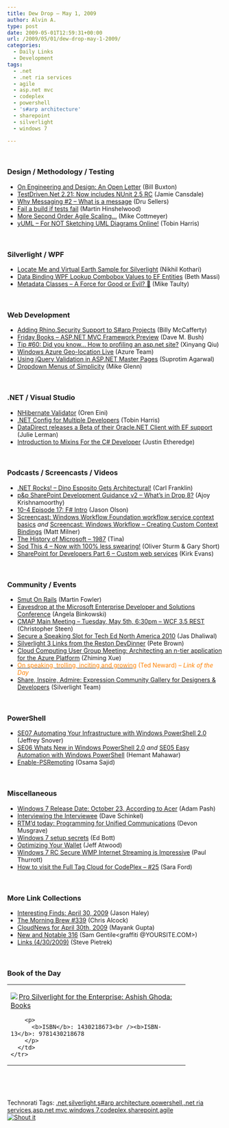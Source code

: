 ```yaml
---
title: Dew Drop – May 1, 2009
author: Alvin A.
type: post
date: 2009-05-01T12:59:31+00:00
url: /2009/05/01/dew-drop-may-1-2009/
categories:
  - Daily Links
  - Development
tags:
  - .net
  - .net ria services
  - agile
  - asp.net mvc
  - codeplex
  - powershell
  - 's#arp architecture'
  - sharepoint
  - silverlight
  - windows 7

---
```

&#160;

### Design / Methodology / Testing

  * [On Engineering and Design: An Open Letter][1] (Bill Buxton)
  * [TestDriven.Net 2.21: Now includes NUnit 2.5 RC][2] (Jamie Cansdale)
  * [Why Messaging #2 &#8211; What is a message][3] (Dru Sellers)
  * [Fail a build if tests fail][4] (Martin Hinshelwood)
  * [More Second Order Agile Scaling&#8230;][5] (Mike Cottmeyer)
  * [yUML &#8211; For NOT Sketching UML Diagrams Online!][6] (Tobin Harris)

&#160;

### Silverlight / WPF

  * [Locate Me and Virtual Earth Sample for Silverlight][7] (Nikhil Kothari)
  * [Data Binding WPF Lookup Combobox Values to EF Entities][8] (Beth Massi)
  * [Metadata Classes – A Force for Good or Evil? 🙂][9] (Mike Taulty)

&#160;

### Web Development

  * [Adding Rhino.Security Support to S#arp Projects][10] (Billy McCafferty)
  * [Friday Books &#8211; ASP.NET MVC Framework Preview][11] (Dave M. Bush)
  * [Tip #60: Did you know… How to profiling an asp.net site?][12] (Xinyang Qiu)
  * [Windows Azure Geo-location Live][13] (Azure Team)
  * [Using jQuery Validation in ASP.NET Master Pages][14] (Suprotim Agarwal)
  * [Dropdown Menus of Simplicity][15] (Mike Glenn)

&#160;

### .NET / Visual Studio

  * [NHibernate Validator][16] (Oren Eini)
  * [.NET Config for Multiple Developers][17] (Tobin Harris)
  * [DataDirect releases a Beta of their Oracle.NET Client with EF support][18] (Julie Lerman)
  * [Introduction to Mixins For the C# Developer][19] (Justin Etheredge)

&#160;

### Podcasts / Screencasts / Videos

  * [.NET Rocks! &#8211; Dino Esposito Gets Architectural!][20] (Carl Franklin)
  * [p&p SharePoint Development Guidance v2 &#8211; What&#8217;s in Drop 8?][21] (Ajoy Krishnamoorthy)
  * [10-4 Episode 17: F# Intro][22] (Jason Olson)
  * [Screencast: Windows Workflow Foundation workflow service context basics][23] _and_&#160;[Screencast: Windows Workflow – Creating Custom Context Bindings][24] (Matt Milner)
  * [The History of Microsoft &#8211; 1987][25] (Tina)
  * [Sod This 4 &#8211; Now with 100% less swearing!][26] (Oliver Sturm & Gary Short)
  * [SharePoint for Developers Part 6 &#8211; Custom web services][27] (Kirk Evans)

&#160;

### Community / Events

  * [Smut On Rails][28] (Martin Fowler)
  * [Eavesdrop at the Microsoft Enterprise Developer and Solutions Conference][29] (Angela Binkowski)
  * [CMAP Main Meeting &#8211; Tuesday, May 5th, 6:30pm &#8211; WCF 3.5 REST][30] (Christopher Steen)
  * [Secure a Speaking Slot for Tech Ed North America 2010][31] (Jas Dhaliwal)
  * [Silverlight 3 Links from the Reston DevDinner][32] (Pete Brown)
  * [Cloud Computing User Group Meeting: Architecting an n-tier application for the Azure Platform][33] (Zhiming Xue)
  * [<font color="#ff8000">On speaking, trolling, inciting and growing</font>][34] <font color="#ff8000">(Ted Neward) <em>– Link of the Day</em></font>
  * [Share, Inspire, Admire: Expression Community Gallery for Designers & Developers][35] (Silverlight Team)

&#160;

### PowerShell

  * [SE07 Automating Your Infrastructure with Windows PowerShell 2.0][36] (Jeffrey Snover)
  * [SE06 Whats New in Windows PowerShell 2.0][37] _and_&#160;[SE05 Easy Automation with Windows PowerShell][38] (Hemant Mahawar)
  * [Enable-PSRemoting][39] (Osama Sajid)

&#160;

### Miscellaneous

  * [Windows 7 Release Date: October 23, According to Acer][40] (Adam Pash)
  * [Interviewing the Interviewee][41] (Dave Schinkel)
  * [RTM’d today: Programming for Unified Communications][42] (Devon Musgrave)
  * [Windows 7 setup secrets][43] (Ed Bott)
  * [Optimizing Your Wallet][44] (Jeff Atwood)
  * [Windows 7 RC Secure WMP Internet Streaming is Impressive][45] (Paul Thurrott)
  * [How to visit the Full Tag Cloud for CodePlex &#8211; #25][46] (Sara Ford)

&#160;

### More Link Collections

  * [Interesting Finds: April 30, 2009][47] (Jason Haley)
  * [The Morning Brew #339][48] (Chris Alcock)
  * [CloudNews for April 30th, 2009][49] (Mayank Gupta)
  * [New and Notable 316][50] (Sam Gentile<graffiti @YOURSITE.COM>)
  * [Links (4/30/2009)][51] (Steve Pietrek)

&#160;

### Book of the Day

<div style="padding-bottom: 0px; margin: 0px; padding-left: 0px; padding-right: 0px; display: inline; float: none; padding-top: 0px" id="scid:7dc1bd33-94bd-46fd-a20b-0131235bcd47:8f361666-e37a-4e86-b685-fb01155398a5" class="wlWriterSmartContent">
  <table cellspacing="0" cellpadding="2" width="400" border="0" unselectable="on">
    <tr>
      <td valign="top" width="400">
        <p>
          <a title="Pro Silverlight for the Enterprise: Ashish Ghoda: Books" href="http://www.amazon.com/exec/obidos/ASIN/1430218673/alvinashcraft-20"><img data-recalc-dims="1" decoding="async" src="https://i0.wp.com/images.amazon.com/images/P/1430218673.01.MZZZZZZZ.jpg?w=660" border="0" align="left" style="float:left" />Pro Silverlight for the Enterprise: Ashish Ghoda: Books</a>
        </p>
        
        <p>
          <b>ISBN</b>: 1430218673<br /><b>ISBN-13</b>: 9781430218678
        </p>
      </td>
    </tr>
  </table>
</div>

&#160;

<div style="padding-bottom: 0px; margin: 0px; padding-left: 0px; padding-right: 0px; display: inline; float: none; padding-top: 0px" id="scid:C16BAC14-9A3D-4c50-9394-FBFEF7A93539:ed2ee173-bb8f-4c0e-b116-ec59c8a82f69" class="wlWriterSmartContent">
  <!--dotnetkickit-->
</div>

&#160;

<div style="padding-bottom: 0px; margin: 0px; padding-left: 0px; padding-right: 0px; display: inline; float: none; padding-top: 0px" id="scid:0767317B-992E-4b12-91E0-4F059A8CECA8:a6a0bd5b-6ea2-432d-9235-265cbab59113" class="wlWriterSmartContent">
  Technorati Tags: <a href="http://technorati.com/tags/.net" rel="tag">.net</a>,<a href="http://technorati.com/tags/silverlight" rel="tag">silverlight</a>,<a href="http://technorati.com/tags/s%23arp+architecture" rel="tag">s#arp architecture</a>,<a href="http://technorati.com/tags/powershell" rel="tag">powershell</a>,<a href="http://technorati.com/tags/.net+ria+services" rel="tag">.net ria services</a>,<a href="http://technorati.com/tags/asp.net+mvc" rel="tag">asp.net mvc</a>,<a href="http://technorati.com/tags/windows+7" rel="tag">windows 7</a>,<a href="http://technorati.com/tags/codeplex" rel="tag">codeplex</a>,<a href="http://technorati.com/tags/sharepoint" rel="tag">sharepoint</a>,<a href="http://technorati.com/tags/agile" rel="tag">agile</a>
</div>

<div class="wlWriterHeaderFooter" style="margin:0px; padding:0px 0px 0px 0px;">
  <div class="shoutIt">
    <a rev="vote-for" href="http://dotnetshoutout.com/Submit?url=http%3a%2f%2fwww.alvinashcraft.com%2f2009%2f05%2f01%2fdew-drop-may-1-2009%2f&title=Dew+Drop+-+May+1%2c+2009"><img decoding="async" alt="Shout it" src="http://dotnetshoutout.com/image.axd?url=https://morningdew-bpc6g3a0fgaxdxcu.eastus2-01.azurewebsites.net/2009/05/01/dew-drop-may-1-2009/" style="border:0px" /></a>
  </div>
</div>

 [1]: http://research.microsoft.com/en-us/news/headlines/buxton-042909.aspx
 [2]: http://weblogs.asp.net/nunitaddin/archive/2009/04/30/testdriven-net-2-21-now-includes-nunit-2-5-rc.aspx
 [3]: http://codebetter.com/blogs/dru.sellers/archive/2009/04/30/why-messaging-2-what-is-a-message.aspx
 [4]: http://feedproxy.google.com/~r/MartinHinshelwood/~3/CPTIPFgDDy4/fail-a-build-if-tests-fail.aspx
 [5]: http://feedproxy.google.com/~r/LeadingAgile/~3/aLTs6kuEewM/in-my-post-second-order-agile-scaling-i.html
 [6]: http://feedproxy.google.com/~r/blog_of_tobin/~3/dFRtzYZqSh4/
 [7]: http://www.nikhilk.net/Entry.aspx?id=230
 [8]: http://blogs.msdn.com/bethmassi/archive/2009/04/30/data-binding-wpf-lookup-combobox-values-to-ef-entities.aspx
 [9]: http://mtaulty.com/CommunityServer/blogs/mike_taultys_blog/archive/2009/05/01/metadata-classes-a-force-for-good-or-evil.aspx
 [10]: http://feedproxy.google.com/~r/Devlicious/~3/d78zwyBKiQY/adding-rhino-security-support-to-s-arp-projects.aspx
 [11]: http://blog.dmbcllc.com/2009/05/01/friday-books-aspnet-mvc-framework-preview/
 [12]: http://blogs.msdn.com/webdevelopertips/archive/2009/04/30/tip-60-did-you-know-how-to-profiling-an-asp-net-site.aspx
 [13]: http://blogs.msdn.com/windowsazure/archive/2009/04/30/windows-azure-geo-location-live.aspx
 [14]: http://feedproxy.google.com/~r/netCurryRecentArticles/~3/bQ13Gm2IwSk/ShowArticle.aspx
 [15]: http://www.ilude.com/2009/04/30/dropdown-menus-of-simplicity/
 [16]: http://feedproxy.google.com/~r/AyendeRahien/~3/Us_ibBExO6U/nhibernate-validator.aspx
 [17]: http://feedproxy.google.com/~r/blog_of_tobin/~3/ooMBy6cU7hs/
 [18]: http://www.thedatafarm.com/Blog/2009/04/30/DataDirectReleasesABetaOfTheirOracleNETClientWithEFSupport.aspx
 [19]: http://www.codethinked.com/post.aspx?id=7495d9ed-ab22-4d35-84f7-5ac474b93b94
 [20]: http://www.dotnetrocks.com/default.aspx?ShowNum=442
 [21]: http://channel9.msdn.com/posts/akMSFT/pp-SharePoint-Development-Guidance-v2-Whats-in-Drop-8/
 [22]: http://channel9.msdn.com/shows/10-4/10-4-Episode-17-F-Intro/
 [23]: http://www.pluralsight.com/community/blogs/matt/archive/2009/04/30/screencast-windows-workflow-foundation-workflow-service-context-basics.aspx
 [24]: http://www.pluralsight.com/community/blogs/matt/archive/2009/04/30/screencast-windows-workflow-creating-custom-context-bindings.aspx
 [25]: http://channel9.msdn.com/shows/History/The-History-of-Microsoft-1987/
 [26]: http://feeds.sodthis.com/~r/sodthis/~3/mhMoApVcvfU/sod-this-4-now-with-100-less-swearing
 [27]: http://channel9.msdn.com/posts/kirke/SharePoint-for-Developers-Part-6-Custom-web-services/
 [28]: http://martinfowler.com/bliki/SmutOnRails.html
 [29]: http://blogs.msdn.com/angelab/archive/2009/04/30/eavesdrop-at-the-microsoft-enterprise-developer-and-solutions-conference.aspx
 [30]: http://www.dotnetjunkies.com/WebLog/csteen/archive/2009/04/30/594851.aspx
 [31]: http://blogs.msdn.com/mvpawardprogram/archive/2009/05/01/secure-a-speaking-slot-for-tech-ed-north-america-2010.aspx
 [32]: http://feedproxy.google.com/~r/PeteBrown/~3/kUIKp8gGdEo/Silverlight-3-Links-from-the-Reston-DevDinner.aspx
 [33]: http://blogs.msdn.com/zxue/archive/2009/04/30/cloud-computing-user-group-meeting-architecting-an-n-tier-application-for-the-azure-platform.aspx
 [34]: http://blogs.tedneward.com/2009/05/01/On+Speaking+Trolling+Inciting+And+Growing.aspx
 [35]: http://team.silverlight.net/announcements/share-inspire-admire-expression-community-gallery-for-designers-amp-developers/
 [36]: http://blogs.msdn.com/powershell/archive/2009/04/30/se07-automating-your-infrastructure-with-windows-powershell-2-0.aspx
 [37]: http://blogs.msdn.com/powershell/archive/2009/04/30/se06-whats-new-in-windows-powershell-2-0.aspx
 [38]: http://blogs.msdn.com/powershell/archive/2009/04/30/se05-easy-automation-with-windows-powershell.aspx
 [39]: http://blogs.msdn.com/powershell/archive/2009/04/30/enable-psremoting.aspx
 [40]: http://feeds.gawker.com/~r/lifehacker/full/~3/SIama3faKEM/windows-7-release-date-october-23-according-to-acer
 [41]: http://feedproxy.google.com/~r/CodeZest/~3/ZCazRgrYv-I/interviewing-the-interviewee.aspx
 [42]: http://blogs.msdn.com/microsoft_press/archive/2009/04/30/rtm-d-today-programming-for-unified-communications.aspx
 [43]: http://feedproxy.google.com/~r/zdnet/Bott/~3/l_Fd39y4J0s/
 [44]: http://www.codinghorror.com/blog/archives/001259.html
 [45]: http://community.winsupersite.com/blogs/paul/archive/2009/04/30/windows-7-rc-secure-wmp-internet-streaming-is-impressive.aspx
 [46]: http://blogs.msdn.com/saraford/archive/2009/04/30/how-to-visit-the-full-tag-cloud-for-codeplex-25.aspx
 [47]: http://jasonhaley.com/blog/post.aspx?id=7e0d042d-c546-4691-9478-20049b81f6b8
 [48]: http://feedproxy.google.com/~r/ReflectivePerspective/~3/LSuCC2eVAOw/
 [49]: http://feedproxy.google.com/~r/CloudAve/~3/foYrCz-K-5M/cloudnews-for-april-30th-2009
 [50]: http://feedproxy.google.com/~r/SamGentile/~3/Vb9-1o5jMG4/
 [51]: http://spietrek.blogspot.com/2009/04/links-4302009.html